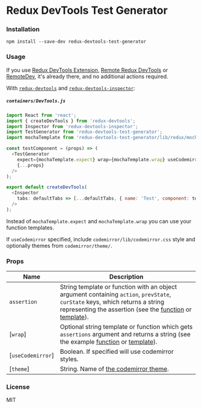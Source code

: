 Redux DevTools Test Generator
==============================

### Installation

```
npm install --save-dev redux-devtools-test-generator
```

### Usage

If you use [Redux DevTools Extension](https://github.com/zalmoxisus/redux-devtools-extension), [Remote Redux DevTools](https://github.com/zalmoxisus/remote-redux-devtools) or [RemoteDev](https://github.com/zalmoxisus/remotedev), it's already there, and no additional actions required. 

With [`redux-devtools`](https://github.com/gaearon/redux-devtools) and [`redux-devtools-inspector`](https://github.com/alexkuz/redux-devtools-inspector):

##### `containers/DevTools.js`

```js
import React from 'react';
import { createDevTools } from 'redux-devtools';
import Inspector from 'redux-devtools-inspector';
import TestGenerator from 'redux-devtools-test-generator';
import mochaTemplate from 'redux-devtools-test-generator/lib/redux/mocha'; // If using default tests.

const testComponent = (props) => (
  <TestGenerator
    expect={mochaTemplate.expect} wrap={mochaTemplate.wrap} useCodemirror
    {...props}
  />
);

export default createDevTools(
  <Inspector
    tabs: defaultTabs => [...defaultTabs, { name: 'Test', component: testComponent }]
  />
);
```

Instead of `mochaTemplate.expect` and `mochaTemplate.wrap` you can use your function templates.

If `useCodemirror` specified, include `codemirror/lib/codemirror.css` style and optionally themes from `codemirror/theme/`.

### Props

Name                  | Description
-------------         | -------------
`assertion`           | String template or function with an object argument containing `action`, `prevState`, `curState` keys, which returns a string representing the assertion (see the [function](https://github.com/zalmoxisus/redux-devtools-test-generator/blob/master/src/redux/mocha/index.js#L1-L3) or [template](https://github.com/zalmoxisus/redux-devtools-test-generator/blob/master/src/redux/mocha/template.js#L1)).
[`wrap`]              | Optional string template or function which gets `assertions` argument and returns a string (see the example [function](https://github.com/zalmoxisus/redux-devtools-test-generator/blob/master/src/redux/mocha/index.js#L5-L14) or [template](https://github.com/zalmoxisus/redux-devtools-test-generator/blob/master/src/redux/mocha/template.js#L3-L12)).
[`useCodemirror`]     | Boolean. If specified will use codemirror styles.
[`theme`]             | String. Name of [the codemirror theme](https://codemirror.net/demo/theme.html).

### License

MIT
